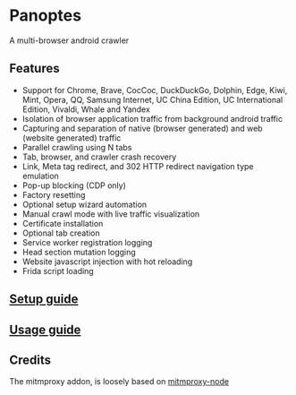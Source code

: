 # Panoptes

A multi-browser android crawler

## Features

- Support for Chrome, Brave, CocCoc, DuckDuckGo, Dolphin, Edge, Kiwi, Mint, Opera, QQ, Samsung Internet, UC China
  Edition, UC International Edition, Vivaldi, Whale and Yandex
- Isolation of browser application traffic from background android traffic
- Capturing and separation of native (browser generated) and web (website generated) traffic
- Parallel crawling using N tabs
- Tab, browser, and crawler crash recovery
- Link, Meta tag redirect, and 302 HTTP redirect navigation type emulation
- Pop-up blocking (CDP only)
- Factory resetting
- Optional setup wizard automation
- Manual crawl mode with live traffic visualization
- Certificate installation
- Optional tab creation
- Service worker registration logging
- Head section mutation logging
- Website javascript injection with hot reloading
- Frida script loading

## [Setup guide](./docs/setup.md)

## [Usage guide](./docs/usage.md)

## Credits

The mitmproxy addon, is loosely based on [mitmproxy-node](https://github.com/jvilk/mitmproxy-node)
